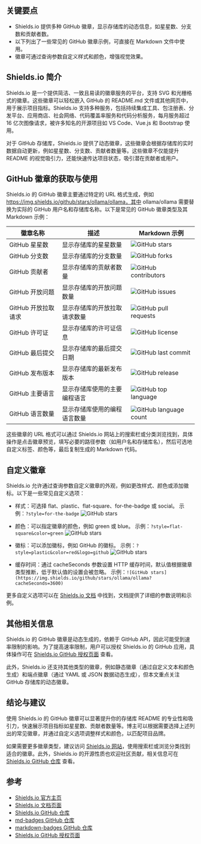 ## 关键要点

* Shields.io 提供多种 GitHub 徽章，显示存储库的动态信息，如星星数、分支数和贡献者数。
* 以下列出了一些常见的 GitHub 徽章示例，可直接在 Markdown 文件中使用。
* 徽章可通过查询参数自定义样式和颜色，增强视觉效果。


## Shields.io 简介

Shields.io 是一个提供简洁、一致且易读的徽章服务的平台，支持 SVG 和光栅格式的徽章。这些徽章可以轻松嵌入 GitHub 的 README.md 文件或其他网页中，用于展示项目指标。Shields.io 支持多种服务，包括持续集成工具、包注册表、分发平台、应用商店、社会网络、代码覆盖率服务和代码分析服务，每月服务超过 16 亿次图像请求，被许多知名的开源项目如 VS Code、Vue.js 和 Bootstrap 使用。

对于 GitHub 存储库，Shields.io 提供了动态徽章，这些徽章会根据存储库的实时数据自动更新，例如星星数、分支数、贡献者数量等。这些徽章不仅能提升 README 的视觉吸引力，还能快速传达项目状态，吸引潜在贡献者或用户。

## GitHub 徽章的获取与使用

Shields.io 的 GitHub 徽章主要通过特定的 URL 格式生成，例如 https://img.shields.io/github/stars/ollama/ollama，其中 ollama/ollama 需要替换为实际的 GitHub 用户名和存储库名称。以下是常见的 GitHub 徽章类型及其 Markdown 示例：

| 徽章名称   |  描述   |  Markdown 示例   | 
| --- | --- | --- | 
|  GitHub 星星数   |  显示存储库的星星数量   |  ![GitHub stars](https://img.shields.io/github/stars/ollama/ollama)   | 
|  GitHub 分支数   |  显示存储库的分支数量   |  ![GitHub forks](https://img.shields.io/github/forks/ollama/ollama)   | 
|  GitHub 贡献者   |  显示存储库的贡献者数量   |  ![GitHub contributors](https://img.shields.io/github/contributors/ollama/ollama)   | 
|  GitHub 开放问题   |  显示存储库的开放问题数量   |  ![GitHub issues](https://img.shields.io/github/issues/ollama/ollama)   | 
|  GitHub 开放拉取请求   |  显示存储库的开放拉取请求数量   |  ![GitHub pull requests](https://img.shields.io/github/issues-pr/ollama/ollama)   | 
|  GitHub 许可证   |  显示存储库的许可证信息   |  ![GitHub license](https://img.shields.io/github/license/ollama/ollama)   | 
|  GitHub 最后提交   |  显示存储库的最后提交日期   |  ![GitHub last commit](https://img.shields.io/github/last-commit/ollama/ollama)   | 
|  GitHub 发布版本   |  显示存储库的最新发布版本   |  ![GitHub release](https://img.shields.io/github/v/release/ollama/ollama)   | 
|  GitHub 主要语言   |  显示存储库使用的主要编程语言   |  ![GitHub top language](https://img.shields.io/github/languages/top/ollama/ollama)   | 
|  GitHub 语言数量   |  显示存储库使用的编程语言数量   |  ![GitHub language count](https://img.shields.io/github/languages/count/ollama/ollama)   |

这些徽章的 URL 格式可以通过 Shields.io 网站上的搜索栏或分类浏览找到，具体操作是点击徽章预览，填写必要的路径参数（如用户名和存储库名），然后可选地自定义标签、颜色等，最后复制生成的 Markdown 代码。 


## 自定义徽章

Shields.io 允许通过查询参数自定义徽章的外观，例如更改样式、颜色或添加徽标。以下是一些常见自定义选项：

* 样式：可选择 flat、plastic、flat-square、for-the-badge 或 social。
  示例：`?style=for-the-badge` ![GitHub stars](https://img.shields.io/github/stars/ollama/ollama?style=for-the-badge) 

* 颜色：可以指定徽章的颜色，例如 green 或 blue。
  示例：`?style=flat-square&color=green` ![GitHub stars](https://img.shields.io/github/stars/ollama/ollama?style=flat-square&color=green)

* 徽标：可以添加徽标，例如 GitHub 的徽标。
  示例：`?style=plastic&color=red&logo=github` ![GitHub stars](https://img.shields.io/github/stars/ollama/ollama?style=plastic&color=red&logo=github)

* 缓存时间：通过 cacheSeconds 参数设置 HTTP 缓存时间，默认值根据徽章类型推断，低于默认值的设置会被忽略。
  示例：`![GitHub stars](https://img.shields.io/github/stars/ollama/ollama?cacheSeconds=3600)`

更多自定义选项可以在 [Shields.io 文档](https://shields.io/docs/) 中找到，文档提供了详细的参数说明和示例。



## 其他相关信息

Shields.io 的 GitHub 徽章是动态生成的，依赖于 GitHub API，因此可能受到速率限制的影响。为了提高速率限制，用户可以授权 Shields.io 的 GitHub 应用，具体操作可在 [Shields.io GitHub 授权页面](https://img.shields.io/github-auth) 查看。

此外，Shields.io 还支持其他类型的徽章，例如静态徽章（通过自定义文本和颜色生成）和端点徽章（通过 YAML 或 JSON 数据动态生成），但本文重点关注 GitHub 存储库的动态徽章。

## 结论与建议

使用 Shields.io 的 GitHub 徽章可以显著提升你的存储库 README 的专业性和吸引力，快速展示项目指标如星星数、贡献者数量等。博主可以根据需要选择上述列出的常见徽章，并通过自定义选项调整样式和颜色，以匹配项目品牌。

如果需要更多徽章类型，建议访问 [Shields.io 网站](https://shields.io/)，使用搜索栏或浏览分类找到适合的徽章。此外，Shields.io 的开源性质也欢迎社区贡献，相关信息可在 [Shields.io GitHub 仓库](https://github.com/badges/shields) 查看。

## 参考

* [Shields.io 官方主页](https://shields.io/)
* [Shields.io 文档页面](https://shields.io/docs/)
* [Shields.io GitHub 仓库](https://github.com/badges/shields)
* [md-badges GitHub 仓库](https://github.com/inttter/md-badges)
* [markdown-badges GitHub 仓库](https://github.com/Ileriayo/markdown-badges)
* [Shields.io GitHub 授权页面](https://img.shields.io/github-auth)